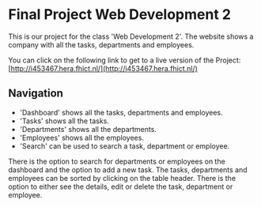 # Final Project Web Development 2

This is our project for the class 'Web Development 2'.
The website shows a company with all the tasks, departments and employees.

You can click on the following link to get to a live version of the Project: [http://i453467.hera.fhict.nl/](http://i453467.hera.fhict.nl/)

## Navigation


*  'Dashboard' shows all the tasks, departments and employees.
*  'Tasks' shows all the tasks.
*  'Departments' shows all the departments.
*  'Employees' shows all the employees.
*  'Search' can be used to search a task, department or employee.

There is the option to search for departments or employees on the dashboard and the option to add a new task.
The tasks, departments and employees can be sorted by clicking on the table header. There is the option to either see the details, edit or delete the task, department or employee.


